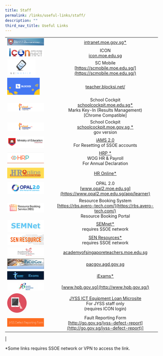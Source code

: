 ```yaml
---
title: Staff
permalink: /links/useful-links/staff/
description: ""
third_nav_title: Useful Links
---
```

|  |  |
|---|:---:|
| <img src="/images/useful%20link%20staff%201.jpg" style="width:85%"> | [intranet.moe.gov.sg*](intranet.moe.gov.sg) |
| <img src="/images/useful%20link%20staff%202.jpg" style="width:85%"> | ICON<br>[icon.moe.edu.sg](icon.moe.edu.sg) |
| <img src="/images/useful%20link%20staff%203.png" style="width:65%"> | SC Mobile<br> [https://scmobile.moe.edu.sg/](https://scmobile.moe.edu.sg/) |
| <img src="/images/useful%20link%20staff%204.png" style="width:75%"> | [teacher.blocksi.net/](teacher.blocksi.net/) |
| <img src="/images/useful%20link%20staff%205.jpg" style="width:85%"> | School Cockpit<br>[schoolcockpit.moe.edu.sg*](schoolcockpit.moe.edu.sg)<br>Marks Key-In (Results Management)<br>[Chrome Compatible] |
| <img src="/images/useful%20link%20staff%206.jpg" style="width:85%"> | School Cockpit<br>[schoolcockpit.moe.gov.sg *](schoolcockpit.moe.gov.sg)<br>gov version |
| <img src="/images/useful%20link%20staff%207.png" style="width:85%"> | [iAMS 2.0](https://access.moe.edu.sg/login/login.jsp)<br>For Resetting of SSOE accounts<br>  |
| <img src="/images/useful%20link%20staff%208.png" style="width:85%">  | [HRP *](https://www.hrp.gov.sg/hrp/#/)<br>WOG HR &amp; Payroll<br>For Annual Declaration |
| <img src="/images/useful%20link%20staff%209.jpg" style="width:85%"> | [HR Online*](http://intranet.moe.gov.sg/hronline/Pages/Home.aspx)  |
| <img src="/images/useful%20link%20staff%2010.png" style="width:85%"> | OPAL 2.0<br>[www.opal2.moe.edu.sg](https://www.opal2.moe.edu.sg/app/learner)<br> |
| <img src="/images/useful%20link%20staff%2011.png" style="width:85%">  | Resource Booking System<br>[https://rbs.avero-tech.com/](https://rbs.avero-tech.com/)<br>Resource Booking Portal |
| <img src="/images/useful%20link%20staff%2012.jpeg" style="width:85%"> | [SEMnet*](https://semnet.moe.gov.sg/resources/Pages/ResourcesMain.aspx)<br> requires SSOE network |
| <img src="/images/useful%20link%20staff%2013.jpg" style="width:85%"> | [SEN Resources*](https://intranet.moe.gov.sg/Send/Pages/SEN_Resource_portal.aspx)<br>requires SSOE network  |
| <img src="/images/useful%20link%20staff%2014.jpg" style="width:85%"> | [academyofsingaporeteachers.moe.edu.sg](https://academyofsingaporeteachers.moe.edu.sg/)  |
| <img src="/images/useful%20link%20staff%2015.jpg" style="width:85%"> | [pacgov.agd.gov.sg](https://pacgov.agd.gov.sg/)  |
| <img src="/images/useful%20link%20staff%2016.jpg" style="width:85%"> | [iExams*](https://iexams.seab.gov.sg/sso/login?service=https%3A%2F%2Fiexams.seab.gov.sg%2Fsso%2Foauth2.0%2FcallbackAuthorize%3Fclient_id%3Diexams2-prod%26redirect_uri%3Dhttps%253A%252F%252Fiexams.seab.gov.sg%252Fiexams2%252Flogin%252Foauth2%252Fcode%252Fiexams2-prod%26response_type%3Dcode%26client_name%3DCasOAuthClient)  |
| <img src="/images/useful%20link%20staff%2017.jpg" style="width:85%"> | [www.hpb.gov.sg](http://www.hpb.gov.sg/)  |
| <img src="/images/useful%20link%20staff%2018.png" style="width:45%"> | [JYSS ICT Equipment Loan Microsite](https://sites.google.com/s/1WJg6cklbKxubTwjP4pgg1Gp4MPpJEfX8/p/1Q3pEIditGDOX9uafwzIoI0BrX_zuks6A/edit)<br>For JYSS staff only<br>(requires ICON login) |
|  <img src="/images/useful%20link%20staff%2019.png" style="width:85%"> | Fault Reporting Form<br>[http://go.gov.sg/jyss-defect-report](http://go.gov.sg/jyss-defect-report)]  |
|

\*Some links requires SSOE network or VPN to access the link.